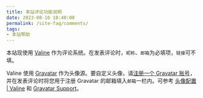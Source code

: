 ```yaml
---
title: 本站评论功能说明
date: 2023-08-16 18:40:00
permalink: /site-faq/comments/
tags:
- 本站帮助
---
```


本站现使用 [Valine](https://valine.js.org) 作为评论系统。在发表评论时，`昵称`、`邮箱`为必填项，`链接`可不填。

Valine 使用 [Gravatar](https://gravatar.com) 作为头像源。要自定义头像，请[注册一个 Gravatar 账号](https://gravatar.com/connect/?source=_signup)，并在发表评论时将您用于注册 Gravatar 的邮箱填入`邮箱`一栏内。可参考 [头像配置 | Valine](https://valine.js.org/avatar.html) 和 [Gravatar Support](https://gravatar.com/support/)。
